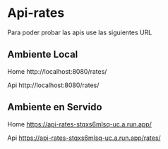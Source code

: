 # Api-rates

Para poder probar las apis use las siguientes URL

## Ambiente Local

Home
http://localhost:8080/rates/

Api
http://localhost:8080/rates/

## Ambiente en Servido

Home
https://api-rates-stqxs6mlsq-uc.a.run.app/

Api
https://api-rates-stqxs6mlsq-uc.a.run.app/rates/
